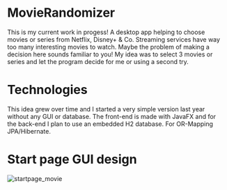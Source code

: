 # MovieRandomizer
This is my current work in progess! A desktop app helping to choose movies or series from Netflix, Disney+ & Co.
Streaming services have way too many interesting movies to watch. Maybe the problem of making a decision here sounds familiar to you!
My idea was to select 3 movies or series and let the program decide for me or using a second try.  

# Technologies
This idea grew over time and I started a very simple version last year without any GUI or database. 
The front-end is made with JavaFX and for the back-end I plan to use an embedded H2 database. For OR-Mapping JPA/Hibernate.

# Start page GUI design

![startpage_movie](https://user-images.githubusercontent.com/91664769/179071868-a22b1350-8f81-4f2f-987d-ce3f1cfad810.PNG)
